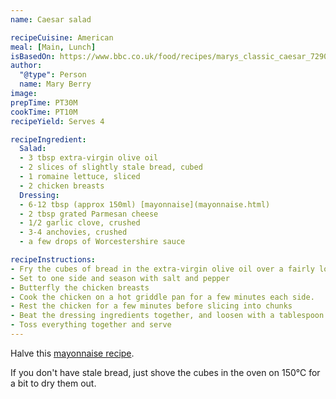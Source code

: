 ```yaml
---
name: Caesar salad

recipeCuisine: American
meal: [Main, Lunch]
isBasedOn: https://www.bbc.co.uk/food/recipes/marys_classic_caesar_72903
author:
  "@type": Person
  name: Mary Berry
image: 
prepTime: PT30M
cookTime: PT10M
recipeYield: Serves 4

recipeIngredient:
  Salad:
  - 3 tbsp extra-virgin olive oil
  - 2 slices of slightly stale bread, cubed
  - 1 romaine lettuce, sliced
  - 2 chicken breasts
  Dressing:
  - 6-12 tbsp (approx 150ml) [mayonnaise](mayonnaise.html) 
  - 2 tbsp grated Parmesan cheese
  - 1/2 garlic clove, crushed
  - 3-4 anchovies, crushed
  - a few drops of Worcestershire sauce

recipeInstructions:
- Fry the cubes of bread in the extra-virgin olive oil over a fairly low heat (it shouldn't smoke), until they're golden brown.
- Set to one side and season with salt and pepper
- Butterfly the chicken breasts
- Cook the chicken on a hot griddle pan for a few minutes each side.
- Rest the chicken for a few minutes before slicing into chunks
- Beat the dressing ingredients together, and loosen with a tablespoon of water.
- Toss everything together and serve
---
```

Halve this [mayonnaise recipe](mayonnaise.html).

If you don't have stale bread, just shove the cubes in the oven on 150℃ for a bit to dry them out.

